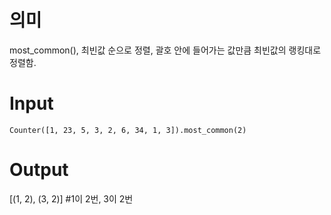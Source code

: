 # 의미
most_common(), 최빈값 순으로 정렬, 괄호 안에 들어가는 값만큼 최빈값의 랭킹대로 정렬함.

# Input
`Counter([1, 23, 5, 3, 2, 6, 34, 1, 3]).most_common(2)`

# Output
[(1, 2), (3, 2)] #1이 2번, 3이 2번
